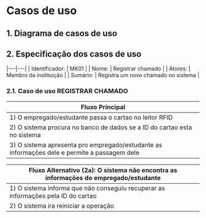 # Casos de uso

## 1. Diagrama de casos de uso




## 2. Especificação dos casos de uso

|---|---|
| Identificador: | MK01              |
| Nome:          | Registrar chamado |
| Atores:        | Membro da instituição |
| Sumário:       | Registra um novo chamado no sistema |

### 2.1. Caso de uso **REGISTRAR CHAMADO**

| Fluxo Principal |
|---|
| 1) O empregado/estudante passa o cartao no leitor RFID |
| 2) O sistema procura no banco de dados se a ID do cartao esta no sistema                   |
| 3) O sistema apresenta pro empregado/estudante as informações dele e permite a passagem dele |

| Fluxo Alternativo (2a): O sistema não encontra as informações do empregado/estudante |
|---|
| 1) O sistema informa que não conseguiu recuperar as informações pela ID do cartao |
| 2) O sistema ira reiniciar a operação | 




